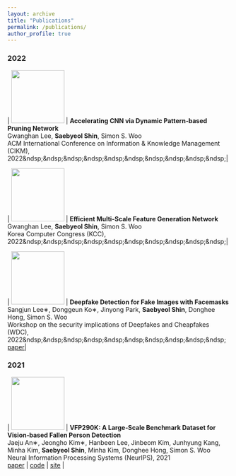 ```yaml
---
layout: archive
title: "Publications"
permalink: /publications/
author_profile: true
---
```


### 2022

| <img src="{{ site.url }}{{ site.baseurl }}/images/DPPNet.png" width="120px"> | **Accelerating CNN via Dynamic Pattern‑based Pruning Network**<br/>Gwanghan Lee, **Saebyeol Shin**, Simon S. Woo<br/>ACM International Conference on Information & Knowledge Management (CIKM), 2022&ndsp;&ndsp;&ndsp;&ndsp;&ndsp;&ndsp;&ndsp;&ndsp;&ndsp;&ndsp;|

| <img src="{{ site.url }}{{ site.baseurl }}/images/EMGNet.png" width="120px"> | **Efficient Multi-Scale Feature Generation Network**<br/>Gwanghan Lee, **Saebyeol Shin**, Simon S. Woo<br/>Korea Computer Congress (KCC), 2022&ndsp;&ndsp;&ndsp;&ndsp;&ndsp;&ndsp;&ndsp;&ndsp;&ndsp;&ndsp;|

| <img src="{{ site.url }}{{ site.baseurl }}/images/mask.png" width="120px"> | **Deepfake Detection for Fake Images with Facemasks**<br/>Sangjun Lee∗, Donggeun Ko∗, Jinyong Park, **Saebyeol Shin**, Donghee Hong, Simon S. Woo<br/>Workshop on the security implications of Deepfakes and Cheapfakes (WDC), 2022&ndsp;&ndsp;&ndsp;&ndsp;&ndsp;&ndsp;&ndsp;&ndsp;&ndsp;&ndsp;<br/>[paper](https://dl.acm.org/doi/pdf/10.1145/3494109.3527189)|

### 2021

| <img src="{{ site.url }}{{ site.baseurl }}/images/vfp290k.png" width="120px"> | **VFP290K: A Large‑Scale Benchmark Dataset for Vision‑based Fallen Person Detection**<br/>Jaeju An∗, Jeongho Kim∗, Hanbeen Lee, Jinbeom Kim, Junhyung Kang, Minha Kim, **Saebyeol Shin**, Minha Kim, Donghee Hong, Simon S. Woo<br/>Neural Information Processing Systems (NeurIPS), 2021<br/>[paper](https://openreview.net/pdf?id=y2AbfIXgBK3) \| [code](https://github.com/DASH-Lab/VFP290K) \| [site](https://sites.google.com/view/dash-vfp300k/) |
